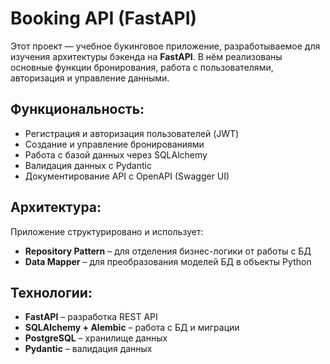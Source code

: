 # Booking API (FastAPI)

Этот проект — учебное букинговое приложение, разработываемое для изучения архитектуры бэкенда на **FastAPI**. В нём реализованы основные функции бронирования, работа с пользователями, авторизация и управление данными.

## Функциональность:
- Регистрация и авторизация пользователей (JWT)
- Создание и управление бронированиями
- Работа с базой данных через SQLAlchemy
- Валидация данных с Pydantic
- Документирование API с OpenAPI (Swagger UI)

## Архитектура:
Приложение структурировано и использует:
- **Repository Pattern** – для отделения бизнес-логики от работы с БД
- **Data Mapper** – для преобразования моделей БД в объекты Python

## Технологии:
- **FastAPI** – разработка REST API  
- **SQLAlchemy + Alembic** – работа с БД и миграции  
- **PostgreSQL** – хранилище данных  
- **Pydantic** – валидация данных  




